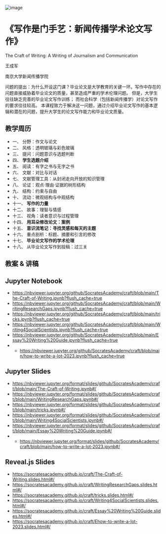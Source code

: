 ![image](https://user-images.githubusercontent.com/543384/194266813-923ba7a3-9481-4daf-9a4b-1b291253db52.png)


# 《写作是门手艺：新闻传播学术论文写作》

The Craft of Writing: A Writing of Journalism and Communication

王成军

南京大学新闻传播学院

问题的提出：为什么开设这门课？毕业论文是大学教育的关键一环。写作中存在的问题直接威胁着毕业论文的质量，甚至造成严重的学术伦理问题。
但是，大学生往往缺乏完善的毕业论文写作训练；
而社会科学（包括新闻传播学）对论文写作的要求往往较高。
本课程致力于解决这一问题，通过介绍毕业论文写作的基本逻辑和潜在的问题，提升大学生的论文写作能力和毕业论文质量。

## 教学周历

- 一、	分野：作文与论文
- 二、	风格：透明玻璃与彩色玻璃
- 三、	提问：问题意识与选题判断
- 四、	**学生选题介绍**
- 五、	阅读：有字之书与无字之书
- 六、	文献：对比与对话
- 七、	文献管理工具：从封闭走向开放的知识管理
- 八、	论证：观点·理由·证据的树形结构
- 九、	结构：约束与自由
- 十、	流动：微观结构与中观结构
- 十一、	**写作的力量**
- 十二、	故事：理智与情感
- 十三、	视角：读者意识与过程管理
- 十四、	**用耳朵修改论文：案例**
- 十五、	**意识流笔记：寻找灵感和每天的主题**
- 十六、	重点剖析：标题、摘要和引言的修改
- 十七、	**毕业论文写作的学术伦理**
- 十八、	从毕业论文写作到投稿：过三关

## 教案 & 讲稿
## Jupyter Notebook

- https://nbviewer.jupyter.org/github/SocratesAcademy/craft/blob/main/The-Craft-of-Writing.ipynb?flush_cache=true
- https://nbviewer.jupyter.org/github/SocratesAcademy/craft/blob/main/WritingResearchGaps.ipynb?flush_cache=true
- https://nbviewer.jupyter.org/github/SocratesAcademy/craft/blob/main/tricks.ipynb?flush_cache=true
- https://nbviewer.jupyter.org/github/SocratesAcademy/craft/blob/main/Writing4SocialScientists.ipynb?flush_cache=true
- https://nbviewer.jupyter.org/github/SocratesAcademy/craft/blob/main/Essay%20Writing%20Guide.ipynb?flush_cache=true
- - https://nbviewer.jupyter.org/github/SocratesAcademy/craft/blob/main/how-to-write-a-lot-2023.ipynb?flush_cache=true



## Jupyter Slides

- https://nbviewer.jupyter.org/format/slides/github/SocratesAcademy/craft/blob/main/The-Craft-of-Writing.ipynb#/
- https://nbviewer.jupyter.org/format/slides/github/SocratesAcademy/craft/blob/main/WritingResearchGaps.ipynb#/
- https://nbviewer.jupyter.org/format/slides/github/SocratesAcademy/craft/blob/main/tricks.ipynb#/
- https://nbviewer.jupyter.org/format/slides/github/SocratesAcademy/craft/blob/main/Writing4SocialScientists.ipynb#/
- https://nbviewer.jupyter.org/format/slides/github/SocratesAcademy/craft/blob/main/Essay%20Writing%20Guide.ipynb#/
- - https://nbviewer.jupyter.org/format/slides/github/SocratesAcademy/craft/blob/main/how-to-write-a-lot-2023.ipynb#/


## Reveal.js Slides
- https://socratesacademy.github.io/craft/The-Craft-of-Writing.slides.html#/
- https://socratesacademy.github.io/craft/WritingResearchGaps.slides.html#/
- https://socratesacademy.github.io/craft/tricks.slides.html#/
- https://socratesacademy.github.io/craft/Writing4SocialScientists.slides.html#/
- https://socratesacademy.github.io/craft/Essay%20Writing%20Guide.slides.html#/
- https://socratesacademy.github.io/craft/Ehow-to-write-a-lot-2023.slides.html#/


